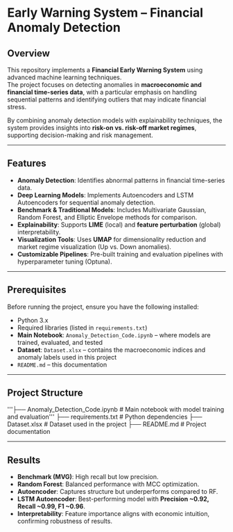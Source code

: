 # Early Warning System – Financial Anomaly Detection

## Overview
This repository implements a **Financial Early Warning System** using advanced machine learning techniques.  
The project focuses on detecting anomalies in **macroeconomic and financial time-series data**, with a particular emphasis on handling sequential patterns and identifying outliers that may indicate financial stress.  

By combining anomaly detection models with explainability techniques, the system provides insights into **risk-on vs. risk-off market regimes**, supporting decision-making and risk management.

---

## Features
- **Anomaly Detection**: Identifies abnormal patterns in financial time-series data.  
- **Deep Learning Models**: Implements Autoencoders and LSTM Autoencoders for sequential anomaly detection.  
- **Benchmark & Traditional Models**: Includes Multivariate Gaussian, Random Forest, and Elliptic Envelope methods for comparison.  
- **Explainability**: Supports **LIME** (local) and **feature perturbation** (global) interpretability.  
- **Visualization Tools**: Uses **UMAP** for dimensionality reduction and market regime visualization (Up vs. Down anomalies).  
- **Customizable Pipelines**: Pre-built training and evaluation pipelines with hyperparameter tuning (Optuna).  

---

## Prerequisites
Before running the project, ensure you have the following installed:

- Python 3.x  
- Required libraries (listed in `requirements.txt`)  
- **Main Notebook**: `Anomaly_Detection_Code.ipynb` – where models are trained, evaluated, and tested  
- **Dataset**: `Dataset.xlsx` – contains the macroeconomic indices and anomaly labels used in this project  
- `README.md` – this documentation  

---

## Project Structure
'''├── Anomaly_Detection_Code.ipynb # Main notebook with model training and evaluation'''
├── requirements.txt # Python dependencies
├── Dataset.xlsx # Dataset used in the project
├── README.md # Project documentation

---

## Results
- **Benchmark (MVG)**: High recall but low precision.  
- **Random Forest**: Balanced performance with MCC optimization.  
- **Autoencoder**: Captures structure but underperforms compared to RF.  
- **LSTM Autoencoder**: Best-performing model with **Precision ~0.92, Recall ~0.99, F1 ~0.96**.  
- **Interpretability**: Feature importance aligns with economic intuition, confirming robustness of results.


